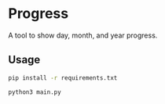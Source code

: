 # Progress

A tool to show day, month, and year progress.

## Usage

```bash
pip install -r requirements.txt
```

```bash
python3 main.py
```
